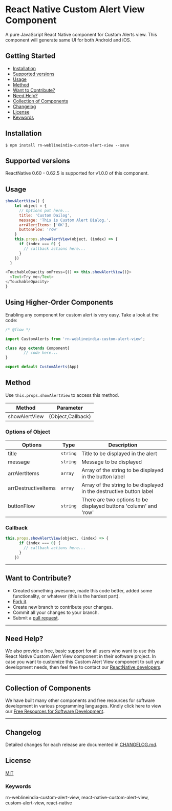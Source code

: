 # React Native Custom Alert View Component

A pure JavaScript React Native component for Custom Alerts view. This component will generate same UI for both Android and iOS.

## Getting Started

- [Installation](#installation)
- [Supported versions](#supported-versions)
- [Usage](#usage)
- [Method](#method)
- [Want to Contribute?](#want-to-contribute?)
- [Need Help?](#need-help?)
- [Collection of Components](#collection-of-components)
- [Changelog](#changelog)
- [License](#license)
- [Keywords](#keywords)

## Installation

`$ npm install rn-weblineindia-custom-alert-view --save`

## Supported versions

ReactNative 0.60 - 0.62.5 is supported for v1.0.0 of this component.

## Usage

```js
showAlertView() {
    let object = {
      // Options put here...     
      title: 'Custom Dailog',
      message: 'This is Custom Alert Dialog.',
      arrAlertItems: ['OK'],
      buttonFlow: 'row'
    }
    this.props.showAlertView(object, (index) => {
      if (index === 0) {
        // callback actions here...
      } 
    })
  }
```

```javascript
<TouchableOpacity onPress={() => this.showAlertView()}>
  <Text>Try me</Text>
</TouchableOpacity>
}

```

## Using Higher-Order Components

Enabling any component for custom alert is very easy. Take a look at the code:

```js
/* @flow */

import CustomAlerts from 'rn-weblineindia-custom-alert-view';

class App extends Component{
        // code here...
}

export default CustomAlerts(App)
```

## Method

Use `this.props.showAlertView` to access this method.

| **Method**    | **Parameter**        |
|---------------|----------------------|
| showAlertView | \(Object,Callback\)  |

### Options of Object

| **Options**         | **Type** | **Description**                                                     |
|---------------------|----------|---------------------------------------------------------------------|
| title               | `string` | Title to be displayed in the alert                                  |
| message             | `string` | Message to be displayed                                             |
| arrAlertItems       | `array`  | Array of the string to be displayed in the button label             |
| arrDestructiveItems | `array`  | Array of the string to be displayed in the destructive button label |
| buttonFlow          | `string` | There are two options to be displayed buttons 'column' and 'row'    |

### Callback

```javascript
this.props.showAlertView(object, (index) => {
      if (index === 0) {
        // callback actions here...
      } 
    })
```

-----

## Want to Contribute?

- Created something awesome, made this code better, added some functionality, or whatever (this is the hardest part).
- [Fork it](http://help.github.com/forking/).
- Create new branch to contribute your changes.
- Commit all your changes to your branch.
- Submit a [pull request](http://help.github.com/pull-requests/).

-----

## Need Help? 

We also provide a free, basic support for all users who want to use this React Native Custom Alert View component in their software project. In case you want to customize this Custom Alert View component to suit your development needs, then feel free to contact our [ReactNative developers](https://www.weblineindia.com/hire-react-native-developers.html).

-----

## Collection of Components

We have built many other components and free resources for software development in various programming languages. Kindly click here to view our [Free Resources for Software Development](https://www.weblineindia.com/communities.html).

------

## Changelog

Detailed changes for each release are documented in [CHANGELOG.md](./CHANGELOG.md).

## License

[MIT](LICENSE)

[mit]: https://github.com/weblineindia/React-Native-Custom-Alert-View/blob/master/LICENSE

### Keywords

 rn-weblineindia-custom-alert-view, react-native-custom-alert-view, custom-alert-view, react-native

<!-- ### Keywords

[react-native](https://www.npmjs.com/search?q=keywords:react-native) [custom](https://www.npmjs.com/search?q=keywords:custom) [alerts](https://www.npmjs.com/search?q=keywords:alerts) [dialog](https://www.npmjs.com/search?q=keywords:custom) [dialog](https://www.npmjs.com/search?q=keywords:custom) [modal](https://www.npmjs.com/search?q=keywords:modal) [popup](https://www.npmjs.com/search?q=keywords:popup) [ios](https://www.npmjs.com/search?q=keywords:ios) [android](https://www.npmjs.com/search?q=keywords:android) -->
